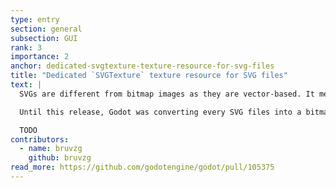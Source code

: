 ```yaml
---
type: entry
section: general
subsection: GUI
rank: 3
importance: 2
anchor: dedicated-svgtexture-texture-resource-for-svg-files
title: "Dedicated `SVGTexture` texture resource for SVG files"
text: |
  SVGs are different from bitmap images as they are vector-based. It means that no matter how much you zoom, the shapes will never break down into discrete pixels.

  Until this release, Godot was converting every SVG files into a bitmap-based image. It is now possible to load SVG files (even dynamically) properly with the new `SVGTexture` resource.

  TODO
contributors:
  - name: bruvzg
    github: bruvzg
read_more: https://github.com/godotengine/godot/pull/105375
---
```

